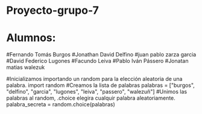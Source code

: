 # Proyecto-grupo-7
# Alumnos:
#Fernando Tomás Burgos
#Jonathan David Delfino
#juan pablo zarza garcia
#David Federico Lugones
#Facundo Leiva
#Pablo Iván Pássero
#Jonatan matias walezuk

#Inicializamos importando un random para la elección aleatoria de una palabra.
import random
#Creamos la lista de palabras
palabras = ["burgos", "delfino", "garcia", "lugones", "leiva", "passero", "walezuñ"]
#Unimos las palabras al random, .choice elegira cualquir palabra aleatoriamente.
palabra_secreta = random.choice(palabras)
